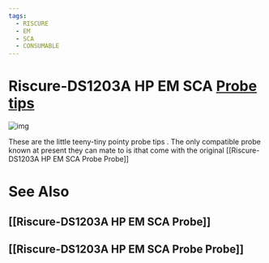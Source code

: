 ```yaml
---
tags:
  - RISCURE
  - EM
  - SCA
  - CONSUMABLE
---
```



# Riscure-DS1203A HP EM SCA [Probe tips](https://www.keysight.com/us/en/assets/9924-02005/user-manuals/DS1203A-High-Precision-Electromagnetic-Probe-Tips-User-Manual.pdf)

![img](https://keysight-h.assetsadobe.com/is/image/content/dam/keysight/en/img/prd/device-vulnerability-analysis/ds1203a-high-precision-electromagnetic-probe/high-precision-electromagnetic-probe-ds1203a_1.png?id=ET2lP0&fmt=jpg&dpr=off&fit=constrain,1&wid=581&hei=327)

These are the little  teeny-tiny pointy probe tips . The only compatible probe known at present they can mate to is ithat come with the original [[Riscure-DS1203A HP EM SCA Probe Probe]]
# See Also
## [[Riscure-DS1203A HP EM SCA Probe]]

## [[Riscure-DS1203A HP EM SCA Probe Probe]]
